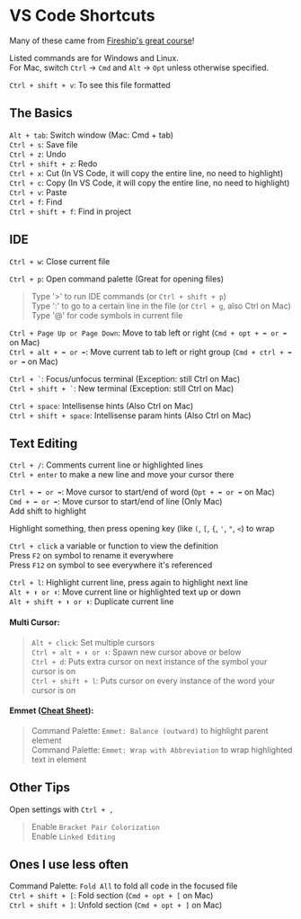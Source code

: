 # VS Code Shortcuts

Many of these came from [Fireship's great course](https://fireship.io/courses/vscode-tricks)!

Listed commands are for Windows and Linux. \
For Mac, switch `Ctrl` -> `Cmd` and `Alt` -> `Opt` unless otherwise specified.

`Ctrl + shift + v`: To see this file formatted

## The Basics

`Alt + tab`: Switch window (Mac: Cmd + tab) \
`Ctrl + s`: Save file \
`Ctrl + z`: Undo \
`Ctrl + shift + z`: Redo \
`Ctrl + x`: Cut (In VS Code, it will copy the entire line, no need to highlight) \
`Ctrl + c`: Copy (In VS Code, it will copy the entire line, no need to highlight) \
`Ctrl + v`: Paste \
`Ctrl + f`: Find \
`Ctrl + shift + f`: Find in project

## IDE

`Ctrl + w`: Close current file

`Ctrl + p`: Open command palette (Great for opening files)

> Type '>' to run IDE commands (or `Ctrl + shift + p`) \
> Type ':' to go to a certain line in the file (or `Ctrl + g`, also Ctrl on Mac) \
> Type '@' for code symbols in current file

`Ctrl + Page Up or Page Down`: Move to tab left or right (`Cmd + opt + ⬅️ or ➡️` on Mac) \
`Ctrl + alt + ⬅️ or ➡️`: Move current tab to left or right group (`Cmd + ctrl + ⬅️ or ➡️` on Mac)

`` Ctrl + ` ``: Focus/unfocus terminal (Exception: still Ctrl on Mac) \
`` Ctrl + shift + ` ``: New terminal (Exception: still Ctrl on Mac)

`Ctrl + space`: Intellisense hints (Also Ctrl on Mac) \
`Ctrl + shift + space`: Intellisense param hints (Also Ctrl on Mac)

## Text Editing

`Ctrl + /`: Comments current line or highlighted lines \
`Ctrl + enter` to make a new line and move your cursor there

`Ctrl + ⬅️ or ➡️`: Move cursor to start/end of word (`Opt + ⬅️ or ➡️` on Mac) \
`Cmd + ⬅️ or ➡️`: Move cursor to start/end of line (Only Mac) \
Add shift to highlight

Highlight something, then press opening key (like `(`, `[`, `{`, `'`, `"`, `<`) to wrap

`Ctrl + click` a variable or function to view the definition \
Press `F2` on symbol to rename it everywhere \
Press `F12` on symbol to see everywhere it's referenced

`Ctrl + l`: Highlight current line, press again to highlight next line \
`Alt + ⬆️ or ⬇️`: Move current line or highlighted text up or down \
`Alt + shift + ⬆️ or ⬇️`: Duplicate current line

#### Multi Cursor:

> `Alt + click`: Set multiple cursors \
> `Ctrl + alt + ⬆️ or ⬇️`: Spawn new cursor above or below \
> `Ctrl + d`: Puts extra cursor on next instance of the symbol your cursor is on \
> `Ctrl + shift + l`: Puts cursor on every instance of the word your cursor is on

#### Emmet ([Cheat Sheet](https://docs.emmet.io/cheat-sheet/)):

> Command Palette: `Emmet: Balance (outward)` to highlight parent element \
> Command Palette: `Emmet: Wrap with Abbreviation` to wrap highlighted text in element

## Other Tips

Open settings with `Ctrl + ,`

> Enable `Bracket Pair Colorization` \
> Enable `Linked Editing`

## Ones I use less often

Command Palette: `Fold All` to fold all code in the focused file \
`Ctrl + shift + [`: Fold section (`Cmd + opt + [` on Mac) \
`Ctrl + shift + ]`: Unfold section (`Cmd + opt + ]` on Mac)
